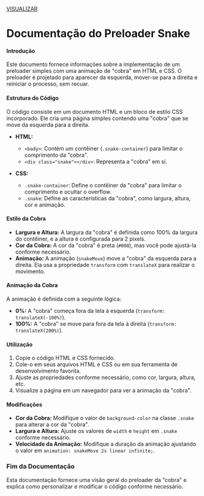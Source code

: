 [VISUALIZAR](https://hcadeveloper.github.io/Preloader-Girat-rio/)

# Documentação do Preloader Snake

#### Introdução
Este documento fornece informações sobre a implementação de um preloader simples com uma animação de "cobra" em HTML e CSS. O preloader é projetado para aparecer da esquerda, mover-se para a direita e reiniciar o processo, sem recuar.

#### Estrutura do Código
O código consiste em um documento HTML e um bloco de estilo CSS incorporado. Ele cria uma página simples contendo uma "cobra" que se move da esquerda para a direita.

- **HTML:**
  - `<body>`: Contém um contêiner (`.snake-container`) para limitar o comprimento da "cobra".
  - `<div class="snake"></div>`: Representa a "cobra" em si.

- **CSS:**
  - `.snake-container`: Define o contêiner da "cobra" para limitar o comprimento e ocultar o overflow.
  - `.snake`: Define as características da "cobra", como largura, altura, cor e animação.

#### Estilo da Cobra
- **Largura e Altura:** A largura da "cobra" é definida como 100% da largura do contêiner, e a altura é configurada para 2 pixels.
- **Cor da Cobra:** A cor da "cobra" é preta (`#000`), mas você pode ajustá-la conforme necessário.
- **Animação:** A animação (`snakeMove`) move a "cobra" da esquerda para a direita. Ela usa a propriedade `transform` com `translateX` para realizar o movimento.

#### Animação da Cobra
A animação é definida com a seguinte lógica:

- **0%:** A "cobra" começa fora da tela à esquerda (`transform: translateX(-100%)`).
- **100%:** A "cobra" se move para fora da tela à direita (`transform: translateX(200%)`).

#### Utilização
1. Copie o código HTML e CSS fornecido.
2. Cole-o em seus arquivos HTML e CSS ou em sua ferramenta de desenvolvimento favorita.
3. Ajuste as propriedades conforme necessário, como cor, largura, altura, etc.
4. Visualize a página em um navegador para ver a animação da "cobra".

#### Modificações
- **Cor da Cobra:** Modifique o valor de `background-color` na classe `.snake` para alterar a cor da "cobra".
- **Largura e Altura:** Ajuste os valores de `width` e `height` em `.snake` conforme necessário.
- **Velocidade da Animação:** Modifique a duração da animação ajustando o valor em `animation: snakeMove 2s linear infinite;`.

### Fim da Documentação
Esta documentação fornece uma visão geral do preloader da "cobra" e explica como personalizar e modificar o código conforme necessário.